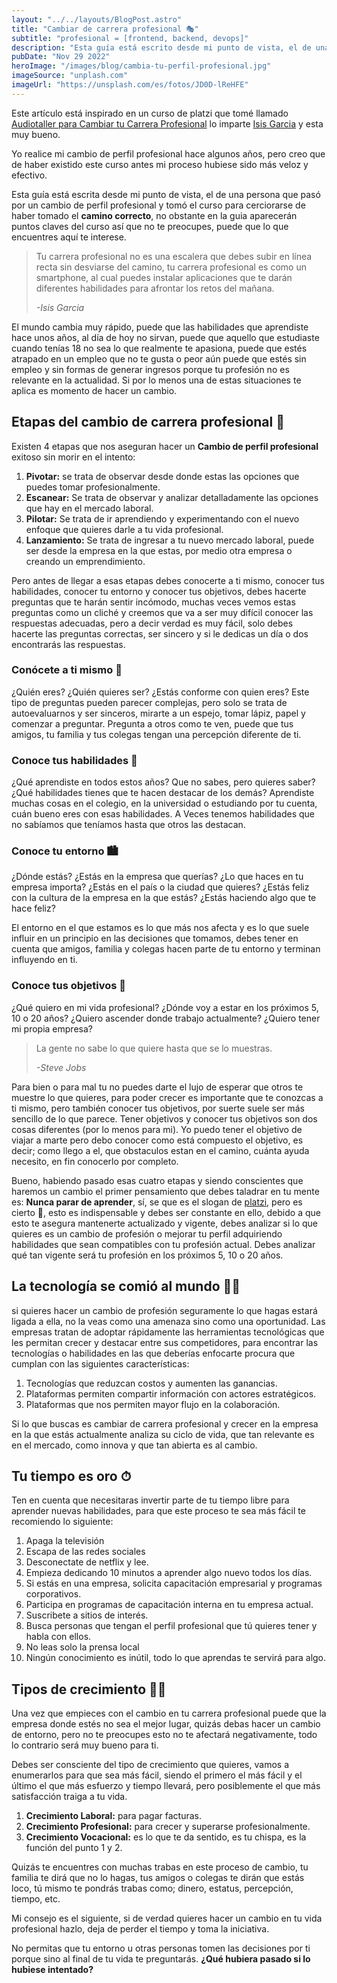 ```yaml
---
layout: "../../layouts/BlogPost.astro"
title: "Cambiar de carrera profesional 🎭"
subtitle: "profesional = [frontend, backend, devops]"
description: "Esta guía está escrito desde mi punto de vista, el de una persona que pasó por un cambio de perfil profesional."
pubDate: "Nov 29 2022"
heroImage: "/images/blog/cambia-tu-perfil-profesional.jpg"
imageSource: "unplash.com"
imageUrl: "https://unsplash.com/es/fotos/JD0D-lReHFE"
---
```


Este artículo está inspirado en un curso de platzi que tomé llamado [Audiotaller para Cambiar tu Carrera Profesional](https://platzi.com/cursos/taller-carrera/) lo imparte [Isis Garcia](https://twitter.com/isisconvelo) y esta muy bueno.

Yo realice mi cambio de perfil profesional hace algunos años, pero creo que de haber existido este curso antes mi proceso hubiese sido más veloz y efectivo.

Esta guía está escrita desde mi punto de vista, el de una persona que pasó por un cambio de perfil profesional y tomó el curso para cerciorarse de haber tomado el **camino correcto**, no obstante en la guia aparecerán puntos claves del curso así que no te preocupes, puede que lo que encuentres aquí te interese.

> Tu carrera profesional no es una escalera que debes subir en línea recta sin desviarse del camino, tu carrera profesional es como un smartphone, al cual puedes instalar aplicaciones que te darán diferentes habilidades para afrontar los retos del mañana.<br>
> <footer><cite>-Isis Garcia</cite></footer>

El mundo cambia muy rápido, puede que las habilidades que aprendiste hace unos años, al día de hoy no sirvan, puede que aquello que estudiaste cuando tenías 18 no sea lo que realmente te apasiona, puede que estés atrapado en un empleo que no te gusta o peor aún puede que estés sin empleo y sin formas de generar ingresos porque tu profesión no es relevante en la actualidad. Si por lo menos una de estas situaciones te aplica es momento de hacer un cambio.

## Etapas del cambio de carrera profesional 👣

Existen 4 etapas que nos aseguran hacer un **Cambio de perfil profesional** exitoso sin morir en el intento:

1. **Pivotar:** se trata de observar desde donde estas las opciones que puedes tomar profesionalmente.
2. **Escanear:** Se trata de observar y analizar detalladamente las opciones que hay en el mercado laboral.
3. **Pilotar:** Se trata de ir aprendiendo y experimentando con el nuevo enfoque que quieres darle a tu vida profesional.
4. **Lanzamiento:** Se trata de ingresar a tu nuevo mercado laboral, puede ser desde la empresa en la que estas, por medio otra empresa o creando un emprendimiento.

Pero antes de llegar a esas etapas debes conocerte a ti mismo, conocer tus habilidades, conocer tu entorno y conocer tus objetivos, debes hacerte preguntas que te harán sentir incómodo, muchas veces vemos estas preguntas como un cliché y creemos que va a ser muy difícil conocer las respuestas adecuadas, pero a decir verdad es muy fácil, solo debes hacerte las preguntas correctas, ser sincero y si le dedicas un día o dos encontrarás las respuestas.

### Conócete a ti mismo 🤨

¿Quién eres? ¿Quién quieres ser? ¿Estás conforme con quien eres? Este tipo de preguntas pueden parecer complejas, pero solo se trata de autoevaluarnos y ser sinceros, mirarte a un espejo, tomar lápiz, papel y comenzar a preguntar. Pregunta a otros como te ven, puede que tus amigos, tu familia y tus colegas tengan una percepción diferente de ti.

### Conoce tus habilidades 🤹

¿Qué aprendiste en todos estos años? Que no sabes, pero quieres saber? ¿Qué habilidades tienes que te hacen destacar de los demás? Aprendiste muchas cosas en el colegio, en la universidad o estudiando por tu cuenta, cuán bueno eres con esas habilidades. A Veces tenemos habilidades que no sabíamos que teníamos hasta que otros las destacan.

### Conoce tu entorno 🏙

¿Dónde estás? ¿Estás en la empresa que querías? ¿Lo que haces en tu empresa importa? ¿Estás en el país o la ciudad que quieres? ¿Estás feliz con la cultura de la empresa en la que estás? ¿Estás haciendo algo que te hace feliz?

El entorno en el que estamos es lo que más nos afecta y es lo que suele influir en un principio en las decisiones que tomamos, debes tener en cuenta que amigos, familia y colegas hacen parte de tu entorno y terminan influyendo en ti.

### Conoce tus objetivos 🎯

¿Qué quiero en mi vida profesional? ¿Dónde voy a estar en los próximos 5, 10 o 20 años? ¿Quiero ascender donde trabajo actualmente? ¿Quiero tener mi propia empresa?

> La gente no sabe lo que quiere hasta que se lo muestras.<br>
> <footer><cite>-Steve Jobs</cite></footer>

Para bien o para mal tu no puedes darte el lujo de esperar que otros te muestre lo que quieres, para poder crecer es importante que te conozcas a ti mismo, pero también conocer tus objetivos, por suerte suele ser más sencillo de lo que parece. Tener objetivos y conocer tus objetivos son dos cosas diferentes (por lo menos para mi). Yo puedo tener el objetivo de viajar a marte pero debo conocer como está compuesto el objetivo, es decir; como llego a el, que obstaculos estan en el camino, cuánta ayuda necesito, en fin conocerlo por completo.

Bueno, habiendo pasado esas cuatro etapas y siendo conscientes que haremos un cambio el primer pensamiento que debes taladrar en tu mente es: **Nunca parar de aprender**, sí, se que es el slogan de [platzi](https://platzi.com), pero es cierto 🤗, esto es indispensable y debes ser constante en ello, debido a que esto te asegura mantenerte actualizado y vigente, debes analizar si lo que quieres es un cambio de profesión o mejorar tu perfil adquiriendo habilidades que sean compatibles con tu profesión actual. Debes analizar qué tan vigente será tu profesión en los próximos 5, 10 o 20 años.

## La tecnología se comió al mundo 👨‍💻

si quieres hacer un cambio de profesión seguramente lo que hagas estará ligada a ella, no la veas como una amenaza sino como una oportunidad. Las empresas tratan de adoptar rápidamente las herramientas tecnológicas que les permitan crecer y destacar entre sus competidores, para encontrar las tecnologías o habilidades en las que deberías enfocarte procura que cumplan con las siguientes características:

1. Tecnologías que reduzcan costos y aumenten las ganancias.
2. Plataformas permiten compartir información con actores estratégicos.
3. Plataformas que nos permiten mayor flujo en la colaboración.

Si lo que buscas es cambiar de carrera profesional y crecer en la empresa en la que estás actualmente analiza su ciclo de vida, que tan relevante es en el mercado, como innova y que tan abierta es al cambio.

## Tu tiempo es oro ⏱

Ten en cuenta que necesitaras invertir parte de tu tiempo libre para aprender nuevas habilidades, para que este proceso te sea más fácil te recomiendo lo siguiente:

1. Apaga la televisión
2. Escapa de las redes sociales
3. Desconectate de netflix y lee.
4. Empieza dedicando 10 minutos a aprender algo nuevo todos los días.
5. Si estás en una empresa, solicita capacitación empresarial y programas corporativos.
6. Participa en programas de capacitación interna en tu empresa actual.
7. Suscribete a sitios de interés.
8. Busca personas que tengan el perfil profesional que tú quieres tener y habla con ellos.
9. No leas solo la prensa local
10. Ningún conocimiento es inútil, todo lo que aprendas te servirá para algo.

## Tipos de crecimiento 🧗🏽

Una vez que empieces con el cambio en tu carrera profesional puede que la empresa donde estés no sea el mejor lugar, quizás debas hacer un cambio de entorno, pero no te preocupes esto no te afectará negativamente, todo lo contrario será muy bueno para ti.

Debes ser consciente del tipo de crecimiento que quieres, vamos a enumerarlos para que sea más fácil, siendo el primero el más fácil y el último el que más esfuerzo y tiempo llevará, pero posiblemente el que más satisfacción traiga a tu vida.

1. **Crecimiento Laboral:** para pagar facturas.
2. **Crecimiento Profesional:** para crecer y superarse profesionalmente.
3. **Crecimiento Vocacional:** es lo que te da sentido, es tu chispa, es la función del punto 1 y 2.

Quizás te encuentres con muchas trabas en este proceso de cambio, tu familia te dirá que no lo hagas, tus amigos o colegas te dirán que estás loco, tú mismo te pondrás trabas como; dinero, estatus, percepción, tiempo, etc.

Mi consejo es el siguiente, si de verdad quieres hacer un cambio en tu vida profesional hazlo, deja de perder el tiempo y toma la iniciativa.

No permitas que tu entorno u otras personas tomen las decisiones por ti porque sino al final de tu vida te preguntarás. **¿Qué hubiera pasado si lo hubiese intentado?**
